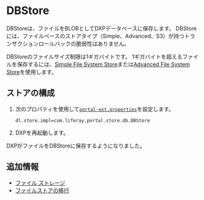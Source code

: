 # DBStore

DBStoreは、ファイルをBLOBとしてDXPデータベースに保存します。 DBStoreには、ファイルベースのストアタイプ（Simple、Advanced、S3）が持つトランザクションロールバックの脆弱性はありません。

DBStoreのファイルサイズ制限は1ギガバイトです。 1ギガバイトを超えるファイルを保存するには、[Simple File System Store](./simple-file-system-store.md)または[Advanced File System Store](../file-storage.md#configuring-advanced-file-system-store)を使用します。

## ストアの構成

1.  次のプロパティを使用して[`portal-ext.properties`](../../../installation-and-upgrades/reference/portal-properties.md)を設定します。

    ``` properties
    dl.store.impl=com.liferay.portal.store.db.DBStore
    ```

2.  DXPを再起動します。

DXPがファイルをDBStoreに保存するようになりました。

## 追加情報

  - [ファイル ストレージ](../../file-storage.md)
  - [ファイルストアの移行](../file-store-migration.md)